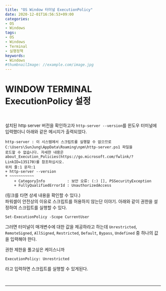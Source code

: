 ```yaml
---
title: "OS Window 터미널 ExecutionPolicy"
date: 2020-12-01T16:56:53+09:00
categories:
- OS
- Windows
tags:
- OS
- Windows
- Terminal
- 실행정책
keywords:
- Windows
#thumbnailImage: //example.com/image.jpg
---
```


<!--more-->
# WINDOW TERMINAL ExecutionPolicy 설정

&nbsp;

설치된 http server 버전을 확인하고자 `http-server --version`를 윈도우 터미널에 입력했더니 아래와 같은 메시지가 출력되었다.

```
http-server : 이 시스템에서 스크립트를 실행할 수 없으므로 C:\Users\SunJung\AppData\Roaming\npm\http-server.ps1 파일을
로드할 수 없습니다. 자세한 내용은 about_Execution_Policies(https://go.microsoft.com/fwlink/?LinkID=135170)를 참조하십시오.
위치 줄:1 문자:1
+ http-server --version
+ ~~~~~~~~~~~
    + CategoryInfo          : 보안 오류: (:) [], PSSecurityException
    + FullyQualifiedErrorId : UnauthorizedAccess
```

(링크를 타면 상세 내용을 확인할 수 있다.)<br/>
파워셀이 안전상의 이유로 스크립트를 허용하지 않는단 이야기.
아래와 같이 권한을 설정하여 스크립트를 실행할 수 있다.

```terminal
Set-ExecutionPolicy -Scope CurrentUser
```

그러면 터미널이 매개변수에 대한 값을 제공하라고 하는데
`Unrestricted`, `RemoteSigned`, `AllSigned`, `Restricted`, `Default`, `Bypass`, `Undefined` 중 하나의 값을 입력해야 한다.

권한 제한을 풀고싶은 케이스니까

```terminal
ExecutionPolicy: Unrestricted
```

라고 입력하면 스크립트를 실행할 수 있게된다.

&nbsp;

-----
